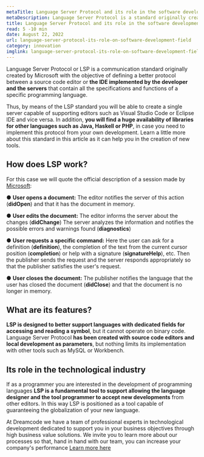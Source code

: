 ```yaml
---
metaTitle: Language Server Protocol and its role in the software development field
metaDescription: Language Server Protocol is a standard originally created by Microsoft to provide a better protocol between source code editors or IDE implemented by the developer and the servers that contain all the specifications and functions of a particular programming language.
title: Language Server Protocol and its role in the software development field
read: 5 -10 min
date: August 22, 2022
url: language-server-protocol-its-role-on-software-development-field
category: innovation
imglink: language-server-protocol-its-role-on-software-development-field.jpg
---
```


Language Server Protocol or LSP is a communication standard originally created by Microsoft with the objective of defining a better protocol between a source code editor or **the IDE implemented by the developer and the servers** that contain all the specifications and functions of a specific programming language.

Thus, by means of the LSP standard you will be able to create a single server capable of supporting editors such as Visual Studio Code or Eclipse IDE and vice versa. In addition, **you will find a huge availability of libraries for other languages such as Java, Haskell or PHP**, in case you need to implement this protocol from your own development. 
Learn a little more about this standard in this article as it can help you in the creation of new tools.

## How does LSP work?

For this case we will quote the official description of a session made by [Microsoft](https://code.visualstudio.com/blogs/2016/06/27/common-language-protocol):

●	**User opens a document:** The editor notifies the server of this action (**didOpen**) and that it has the document in memory.

●	**User edits the document:** The editor informs the server about the changes (**didChange**) The server analyzes the information and notifies the possible errors and warnings found (**diagnostics**)

●	**User requests a specific command:** Here the user can ask for a definition (**definition**), the completion of the text from the current cursor position (**completion**) or help with a signature (**signatureHelp**), etc. Then the publisher sends the request and the server responds appropriately so that the publisher satisfies the user's request.

●	**User closes the document:** The publisher notifies the language that the user has closed the document (**didClose**) and that the document is no longer in memory.

## What are its features?

**LSP is designed to better support languages with dedicated fields for accessing and reading a symbol**, but it cannot operate on binary code.
Language Server Protocol **has been created with source code editors and local development as parameters**, but nothing limits its implementation with other tools such as MySQL or Workbench.

## Its role in the technological industry

If as a programmer you are interested in the development of programming languages **LSP is a fundamental tool to support allowing the language designer and the tool programmer to accept new developments** from other editors. In this way LSP is positioned as a tool capable of guaranteeing the globalization of your new language. 

At Dreamcode we have a team of professional experts in technological development dedicated to support you in your business objectives through high business value solutions. We invite you to learn more about our processes so that, hand in hand with our team, you can increase your company's performance [Learn more here](https://www.dreamcodesoft.com/services)

